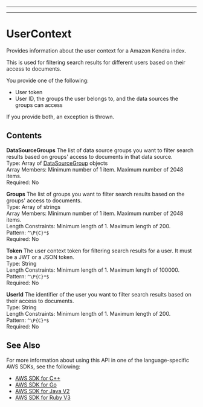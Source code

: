--------

--------

# UserContext<a name="API_UserContext"></a>

Provides information about the user context for a Amazon Kendra index\.

This is used for filtering search results for different users based on their access to documents\.

You provide one of the following:
+ User token
+ User ID, the groups the user belongs to, and the data sources the groups can access

If you provide both, an exception is thrown\.

## Contents<a name="API_UserContext_Contents"></a>

 **DataSourceGroups**   <a name="Kendra-Type-UserContext-DataSourceGroups"></a>
The list of data source groups you want to filter search results based on groups' access to documents in that data source\.  
Type: Array of [DataSourceGroup](API_DataSourceGroup.md) objects  
Array Members: Minimum number of 1 item\. Maximum number of 2048 items\.  
Required: No

 **Groups**   <a name="Kendra-Type-UserContext-Groups"></a>
The list of groups you want to filter search results based on the groups' access to documents\.  
Type: Array of strings  
Array Members: Minimum number of 1 item\. Maximum number of 2048 items\.  
Length Constraints: Minimum length of 1\. Maximum length of 200\.  
Pattern: `^\P{C}*$`   
Required: No

 **Token**   <a name="Kendra-Type-UserContext-Token"></a>
The user context token for filtering search results for a user\. It must be a JWT or a JSON token\.  
Type: String  
Length Constraints: Minimum length of 1\. Maximum length of 100000\.  
Pattern: `^\P{C}*$`   
Required: No

 **UserId**   <a name="Kendra-Type-UserContext-UserId"></a>
The identifier of the user you want to filter search results based on their access to documents\.  
Type: String  
Length Constraints: Minimum length of 1\. Maximum length of 200\.  
Pattern: `^\P{C}*$`   
Required: No

## See Also<a name="API_UserContext_SeeAlso"></a>

For more information about using this API in one of the language\-specific AWS SDKs, see the following:
+  [ AWS SDK for C\+\+](https://docs.aws.amazon.com/goto/SdkForCpp/kendra-2019-02-03/UserContext) 
+  [ AWS SDK for Go](https://docs.aws.amazon.com/goto/SdkForGoV1/kendra-2019-02-03/UserContext) 
+  [ AWS SDK for Java V2](https://docs.aws.amazon.com/goto/SdkForJavaV2/kendra-2019-02-03/UserContext) 
+  [ AWS SDK for Ruby V3](https://docs.aws.amazon.com/goto/SdkForRubyV3/kendra-2019-02-03/UserContext) 